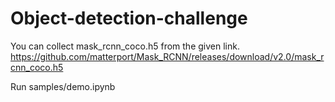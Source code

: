 # Object-detection-challenge
You can collect mask_rcnn_coco.h5 from the given link. https://github.com/matterport/Mask_RCNN/releases/download/v2.0/mask_rcnn_coco.h5

Run samples/demo.ipynb
